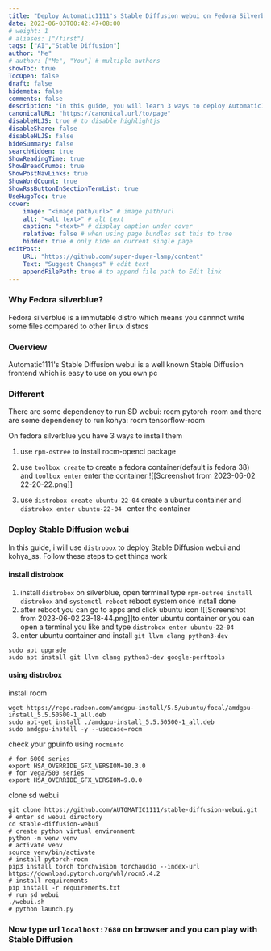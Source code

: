 ```yaml
---
title: "Deploy Automatic1111's Stable Diffusion webui on Fedora Silverblue 38 with AMD GPU"
date: 2023-06-03T00:42:47+08:00
# weight: 1
# aliases: ["/first"]
tags: ["AI","Stable Diffusion"]
author: "Me"
# author: ["Me", "You"] # multiple authors
showToc: true
TocOpen: false
draft: false
hidemeta: false
comments: false
description: "In this guide, you will learn 3 ways to deploy Automatic1111's Stable Diffusion webui on Fedora Silverblue 38"
canonicalURL: "https://canonical.url/to/page"
disableHLJS: true # to disable highlightjs
disableShare: false
disableHLJS: false
hideSummary: false
searchHidden: true
ShowReadingTime: true
ShowBreadCrumbs: true
ShowPostNavLinks: true
ShowWordCount: true
ShowRssButtonInSectionTermList: true
UseHugoToc: true
cover:
    image: "<image path/url>" # image path/url
    alt: "<alt text>" # alt text
    caption: "<text>" # display caption under cover
    relative: false # when using page bundles set this to true
    hidden: true # only hide on current single page
editPost:
    URL: "https://github.com/super-duper-lamp/content"
    Text: "Suggest Changes" # edit text
    appendFilePath: true # to append file path to Edit link
---
```



### Why Fedora silverblue?
Fedora silverblue is a immutable distro which means you cannnot write some files compared to other linux distros

### Overview 
Automatic1111's Stable Diffusion webui is a well known Stable Diffusion frontend which is easy to use on you own pc 

### Different 
There are some dependency to run SD webui: rocm pytorch-rcom and there are some dependency to run kohya: rocm tensorflow-rocm

On fedora silverblue you have 3 ways to install them 
1. use `rpm-ostree` to install rocm-opencl package
1. use `toolbox create`  to create a fedora container(default is fedora 38) and `toolbox enter` enter the container 
	![[Screenshot from 2023-06-02 22-20-22.png]]
	
1. use `distrobox create ubuntu-22-04` create a ubuntu container and `distrobox enter ubuntu-22-04 ` enter the container

### Deploy Stable Diffusion webui
In this guide, i will use `distrobox` to deploy Stable Diffusion webui and kohya_ss.
Follow these steps to get things work
#### install distrobox
1. install `distrobox` on silverblue, open terminal type 
	`rpm-ostree install distrobox` and `systemctl reboot` reboot system once install done
1. after reboot you can go to apps and click ubuntu icon 
	![[Screenshot from 2023-06-02 23-18-44.png]]to enter ubuntu container
	or you can open a terminal you like and type
	`distrobox enter ubuntu-22-04`
1. enter ubuntu container and install `git llvm clang python3-dev` 
```
sudo apt upgrade
sudo apt install git llvm clang python3-dev google-perftools
```
#### using distrobox
install rocm
```
wget https://repo.radeon.com/amdgpu-install/5.5/ubuntu/focal/amdgpu-install_5.5.50500-1_all.deb 
sudo apt-get install ./amdgpu-install_5.5.50500-1_all.deb
sudo amdgpu-install -y --usecase=rocm
```
check your gpuinfo using `rocminfo` 
```               
# for 6000 series
export HSA_OVERRIDE_GFX_VERSION=10.3.0
# for vega/500 series
export HSA_OVERRIDE_GFX_VERSION=9.0.0
```
	
clone sd webui
```
git clone https://github.com/AUTOMATIC1111/stable-diffusion-webui.git
# enter sd webui directory 
cd stable-diffusion-webui
# create python virtual environment 
python -m venv venv
# activate venv 
source venv/bin/activate
# install pytorch-rocm 
pip3 install torch torchvision torchaudio --index-url https://download.pytorch.org/whl/rocm5.4.2
# install requirements 
pip install -r requirements.txt
# run sd webui 
./webui.sh 
# python launch.py
```
### Now type url `localhost:7680` on browser and you can play with Stable Diffusion 
